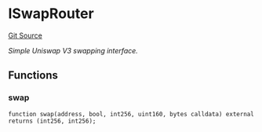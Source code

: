 # ISwapRouter
[Git Source](https://github.com/NaniDAO/accounts/blob/fd90579c871d0f59555da77a20211a8d3c53e980/src/paymasters/NEETH.sol)

*Simple Uniswap V3 swapping interface.*


## Functions
### swap


```solidity
function swap(address, bool, int256, uint160, bytes calldata) external returns (int256, int256);
```

